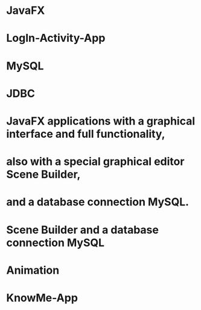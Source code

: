 # JavaFX

# LogIn-Activity-App
# MySQL 
# JDBC
# JavaFX applications with a graphical interface and full functionality, 
# also with a special graphical editor Scene Builder,
# and a database connection MySQL.
# Scene Builder and a database connection MySQL
# Animation 
# KnowMe-App




 

